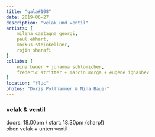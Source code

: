 ```yaml
---
title: "gala#108"
date: 2019-06-27
description: "velak und ventil"
artists: [
    milena castagna georgi,
    paul ebhart,
    markus steinkellner,
    rojin sharafi
]
collabs: [
    nina bauer + johanna schlömicher,
    frederic stritter + marcin morga + eugene ignashev
]
location: "fluc"
photos: "Doris Pollhammer & Nina Bauer" 
---
```

### velak & ventil
doors: 18.00pm / start: 18.30pm (sharp!)  
oben velak + unten ventil

